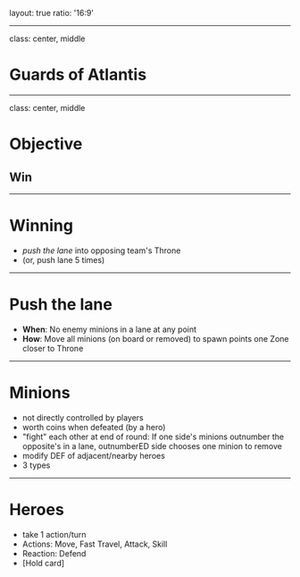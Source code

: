 layout: true
ratio: '16:9'

---

class: center, middle

# Guards of Atlantis

---

class: center, middle

# Objective

<h2>Win</h2>

---

# Winning

* *push the lane* into opposing team's Throne
* (or, push lane 5 times)

---

# Push the lane

* **When**: No enemy minions in a lane at any point
* **How**: Move all minions (on board or removed) to spawn points one Zone closer to Throne

---

# Minions

* not directly controlled by players
* worth coins when defeated (by a hero)
* "fight" each other at end of round: If one side's minions outnumber the opposite's in a lane, outnumberED side chooses one minion to remove
* modify DEF of adjacent/nearby heroes
* 3 types

---

# Heroes

* take 1 action/turn
* Actions: Move, Fast Travel, Attack, Skill
* Reaction: Defend
* [Hold card]
